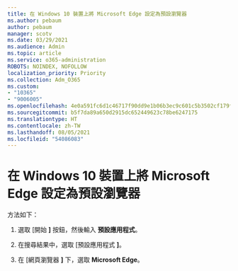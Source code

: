 ```yaml
---
title: 在 Windows 10 裝置上將 Microsoft Edge 設定為預設瀏覽器
ms.author: pebaum
author: pebaum
manager: scotv
ms.date: 03/29/2021
ms.audience: Admin
ms.topic: article
ms.service: o365-administration
ROBOTS: NOINDEX, NOFOLLOW
localization_priority: Priority
ms.collection: Adm_O365
ms.custom:
- "10365"
- "9006005"
ms.openlocfilehash: 4e0a591fc6d1c46717f90dd9e1b06b3ec9c601c5b3502cf179fe576da0f5e772
ms.sourcegitcommit: b5f7da89a650d2915dc652449623c78be6247175
ms.translationtype: HT
ms.contentlocale: zh-TW
ms.lasthandoff: 08/05/2021
ms.locfileid: "54086083"
---
```

# <a name="set-microsoft-edge-as-the-default-browser-on-a-windows-10-device"></a>在 Windows 10 裝置上將 Microsoft Edge 設定為預設瀏覽器

方法如下：

1. 選取 [開始 **]** 按鈕，然後輸入 **預設應用程式**。

1. 在搜尋結果中，選取 [預設應用程式 **]**。

1. 在 [網頁瀏覽器 **]** 下，選取 **Microsoft Edge**。
